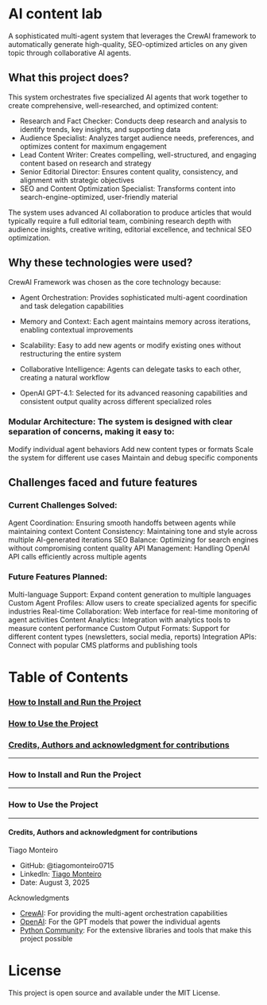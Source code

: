 # AI content lab

A sophisticated multi-agent system that leverages the CrewAI framework to automatically generate high-quality, SEO-optimized articles on any given topic through collaborative AI agents.


## What this project does?


This system orchestrates five specialized AI agents that work together to create comprehensive, well-researched, and optimized content:

- Research and Fact Checker: Conducts deep research and analysis to identify trends, key insights, and supporting data
- Audience Specialist: Analyzes target audience needs, preferences, and optimizes content for maximum engagement
- Lead Content Writer: Creates compelling, well-structured, and engaging content based on research and strategy
- Senior Editorial Director: Ensures content quality, consistency, and alignment with strategic objectives
- SEO and Content Optimization Specialist: Transforms content into search-engine-optimized, user-friendly material

The system uses advanced AI collaboration to produce articles that would typically require a full editorial team, combining research depth with audience insights, creative writing, editorial excellence, and technical SEO optimization.

## Why these technologies were used?

CrewAI Framework was chosen as the core technology because:

- Agent Orchestration: Provides sophisticated multi-agent coordination and task delegation capabilities
- Memory and Context: Each agent maintains memory across iterations, enabling contextual improvements
- Scalability: Easy to add new agents or modify existing ones without restructuring the entire system
- Collaborative Intelligence: Agents can delegate tasks to each other, creating a natural workflow

- OpenAI GPT-4.1: Selected for its advanced reasoning capabilities and consistent output quality across different specialized roles

### Modular Architecture: The system is designed with clear separation of concerns, making it easy to:

Modify individual agent behaviors
Add new content types or formats
Scale the system for different use cases
Maintain and debug specific components


## Challenges faced and future features

### Current Challenges Solved:

Agent Coordination: Ensuring smooth handoffs between agents while maintaining context
Content Consistency: Maintaining tone and style across multiple AI-generated iterations
SEO Balance: Optimizing for search engines without compromising content quality
API Management: Handling OpenAI API calls efficiently across multiple agents

### Future Features Planned:

Multi-language Support: Expand content generation to multiple languages
Custom Agent Profiles: Allow users to create specialized agents for specific industries
Real-time Collaboration: Web interface for real-time monitoring of agent activities
Content Analytics: Integration with analytics tools to measure content performance
Custom Output Formats: Support for different content types (newsletters, social media, reports)
Integration APIs: Connect with popular CMS platforms and publishing tools



# Table of Contents

### [ How to Install and Run the Project ](#How_to_install)

### [ How to Use the Project ](#How_to_use)

### [ Credits, Authors and acknowledgment for contributions ](#credits)

---

<a name="how_to_install"></a>

### How to Install and Run the Project




---

<a name="How_to_use">
  
### How to Use the Project




---

<a name="credits">

#### Credits, Authors and acknowledgment for contributions

Tiago Monteiro

- GitHub: @tiagomonteiro0715
- LinkedIn: [Tiago Monteiro](https://www.linkedin.com/in/tiago-monteiro-/)
- Date: August 3, 2025

Acknowledgments

- [CrewAI](https://www.crewai.com/): For providing the multi-agent orchestration capabilities
- [OpenAI](https://openai.com/): For the GPT models that power the individual agents
- [Python Community](https://www.python.org/): For the extensive libraries and tools that make this project possible


# License
This project is open source and available under the MIT License.
